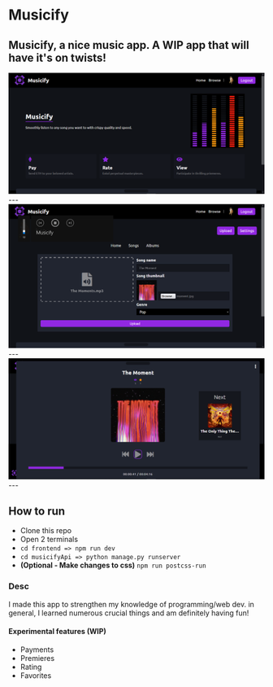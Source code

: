 # Musicify
Musicify, a nice music app.
**A WIP app that will have it's on twists!**
---
<img src="./intr.png" width="1024"/>
---
<img src="./upload.png" width="1024"/>
---
<img src="./musicPlayer.png" width="1024"/>
---

## How to run
* Clone this repo
* Open 2 terminals
* `cd frontend => npm run dev`
* `cd musicifyApi => python manage.py runserver`
* **(Optional - Make changes to css)** `npm run postcss-run`

### Desc
I made this app to strengthen my knowledge of programming/web dev. in general, I learned numerous crucial things and am definitely having fun!

#### Experimental features (WIP)
- Payments
- Premieres
- Rating
- Favorites


